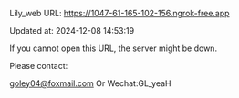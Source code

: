 Lily_web URL: https://1047-61-165-102-156.ngrok-free.app

Updated at: 2024-12-08 14:53:19

If you cannot open this URL, the server might be down.

Please contact: 

goley04@foxmail.com Or Wechat:GL_yeaH